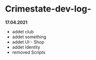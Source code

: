 # Crimestate-dev-log-

**17.04.2021**

+ addet club
+ addet something
+ addet UI - Shop
+ addet Identity 
+ removed Scripts
